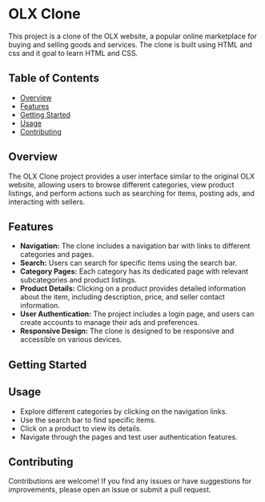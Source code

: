 # OLX Clone

This project is a clone of the OLX website, a popular online marketplace for buying and selling goods and services. The clone is built using HTML and css and it goal to learn HTML and CSS.

## Table of Contents

- [Overview](#overview)
- [Features](#features)
- [Getting Started](#getting-started)
- [Usage](#usage)
- [Contributing](#contributing)

## Overview

The OLX Clone project provides a user interface similar to the original OLX website, allowing users to browse different categories, view product listings, and perform actions such as searching for items, posting ads, and interacting with sellers.

## Features

- **Navigation:** The clone includes a navigation bar with links to different categories and pages.
- **Search:** Users can search for specific items using the search bar.
- **Category Pages:** Each category has its dedicated page with relevant subcategories and product listings.
- **Product Details:** Clicking on a product provides detailed information about the item, including description, price, and seller contact information.
- **User Authentication:** The project includes a login page, and users can create accounts to manage their ads and preferences.
- **Responsive Design:** The clone is designed to be responsive and accessible on various devices.

## Getting Started


## Usage

- Explore different categories by clicking on the navigation links.
- Use the search bar to find specific items.
- Click on a product to view its details.
- Navigate through the pages and test user authentication features.

## Contributing

Contributions are welcome! If you find any issues or have suggestions for improvements, please open an issue or submit a pull request.

